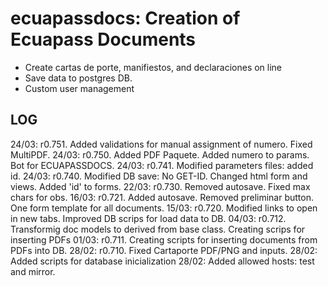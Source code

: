 # ecuapassdocs: Creation of Ecuapass Documents 
- Create cartas de porte, manifiestos, and declaraciones on line
- Save data to postgres DB.
- Custom user management

## LOG
24/03: r0.751. Added validations for manual assignment of numero. Fixed MultiPDF.
24/03: r0.750. Added PDF Paquete. Added numero to params. Bot for ECUAPASSDOCS.
24/03: r0.741. Modified parameters files: added id.
24/03: r0.740. Modified DB save: No GET-ID. Changed html form and views. Added 'id' to forms.
22/03: r0.730. Removed autosave. Fixed max chars for obs.
16/03: r0.721. Added autosave. Removed preliminar button. One form template for all documents.
15/03: r0.720. Modified links to open in new tabs. Improved DB scrips for load data to DB.
04/03: r0.712. Transformig doc models to derived from base class. Creating scrips for inserting PDFs
01/03: r0.711. Creating scripts for inserting documents from PDFs into DB. 
28/02: r0.710. Fixed Cartaporte PDF/PNG and inputs.
28/02: Added scripts for database inicialization
28/02: Added allowed hosts: test and mirror.
